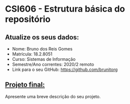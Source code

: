 # **CSI606 - Estrutura básica do repositório**

## Atualize os seus dados:

- Nome: Bruno dos Reis Gomes
- Matrícula: 18.2.8051
- Curso: Sistemas de Informação
- Semestre/Ano correntes: 2020/2 remoto
- Link para o seu GitHub: https://github.com/brunitorg

## [Projeto final:](./Projeto/README.md) 

Apresente uma breve descrição do seu projeto.

